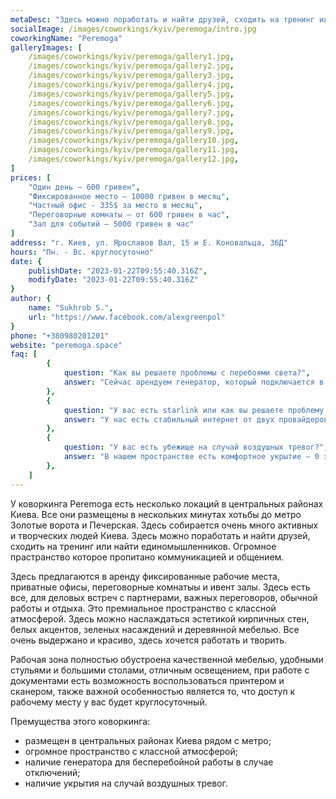 ```yaml
---
metaDesc: "Здесь можно поработать и найти друзей, сходить на тренинг или найти единомышленников. Огромное пространство которое пропитано коммуникацией и общением."
socialImage: /images/coworkings/kyiv/peremoga/intro.jpg
coworkingName: "Peremoga"
galleryImages: [
	/images/coworkings/kyiv/peremoga/gallery1.jpg,
	/images/coworkings/kyiv/peremoga/gallery2.jpg,
	/images/coworkings/kyiv/peremoga/gallery3.jpg,
	/images/coworkings/kyiv/peremoga/gallery4.jpg,
	/images/coworkings/kyiv/peremoga/gallery5.jpg,
	/images/coworkings/kyiv/peremoga/gallery6.jpg,
	/images/coworkings/kyiv/peremoga/gallery7.jpg,
	/images/coworkings/kyiv/peremoga/gallery8.jpg,
	/images/coworkings/kyiv/peremoga/gallery9.jpg,
	/images/coworkings/kyiv/peremoga/gallery10.jpg,
	/images/coworkings/kyiv/peremoga/gallery11.jpg,
	/images/coworkings/kyiv/peremoga/gallery12.jpg,
]
prices: [
	"Один день – 600 гривен",
	"Фиксированное место – 10000 гривен в месяц",
	"Частный офис - 335$ за место в месяц",
	"Переговорные комнаты – от 600 гривен в час",
	"Зал для событий – 5000 гривен в час"
]
address: "г. Киев, ул. Ярославов Вал, 15 и Е. Коновальца, 36Д"
hours: "Пн. - Вс. круглосуточно"
date: {
	publishDate: "2023-01-22T09:55:40.316Z",
	modifyDate: "2023-01-22T09:55:40.316Z"
}
author: {
	name: "Sukhrob S.",
	url: "https://www.facebook.com/alexgreenpol"
}
phone: "+380980201201"
website: "peremoga.space"
faq: [
		{
			question: "Как вы решаете проблемы с перебоями света?",
			answer: "Сейчас арендуем генератор, который подключается в течение 15 мин и возобновляет питание сети Интернет, розеток и освещения. Мы уже ведем переговоры о покупке собственного генератора для бесперебойной работы пространства."
		},
		{
			question: "У вас есть starlink или как вы решаете проблему с интернетом?",
			answer: "У нас есть стабильный интернет от двух провайдеров. Что касается спутникового интернета, то этот вопрос еще решаем."
		},
		{
			question: "У вас есть убежище на случай воздушных тревог?",
			answer: "В нашем пространстве есть комфортное укрытие – 0 этаж, на котором размещена кухня и комната для медитаций. Здесь могут находиться около 50 человек."
		},
	]
---
```


У коворкинга Peremoga есть несколько локаций в центральных районах Киева. Все они размещены в нескольких минутах хотьбы до метро Золотые ворота и Печерская. Здесь собирается очень много активных и творческих людей Киева. Здесь можно поработать и найти друзей, сходить на тренинг или найти единомышленников. Огромное прастранство которое пропитано коммуникацией и общением.

Здесь предлагаются в аренду фиксированные рабочие места, приватные офисы, переговорные комнатыы и ивент залы. Здесь есть все, для деловых встреч с партнерами, важных переговоров, обычной работы и отдыха. Это премиальное пространство с классной атмосферой. Здесь можно наслаждаться эстетикой кирпичных стен, белых акцентов, зеленых насаждений и деревянной мебелью. Все очень выдержано и красиво, здесь хочется работать и творить.

Рабочая зона полностью обустроена качественной мебелью, удобными стульями и большими столами, отличным освещением, при работе с документами есть возможность воспользоваться принтером и сканером, также важной особенностью является то, что доступ к рабочему месту у вас будет круглосуточный.

Премущества этого коворкинга:

-   размещен в центральных районах Киева рядом с метро;
-   огромное пространство с классной атмосферой;
-   наличие генератора для беcперебойной работы в случае отключений;
-   наличие укрытия на случай воздушных тревог.
